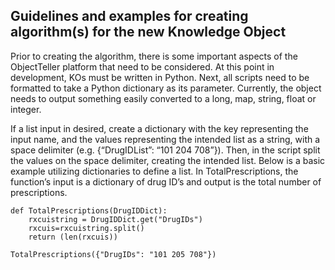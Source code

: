 ## Guidelines and examples for creating algorithm(s) for the new Knowledge Object

Prior to creating the algorithm, there is some important aspects of the ObjectTeller platform that need to be considered. At this point in development, KOs must be written in Python. Next, all scripts need to be formatted to take a Python dictionary as its parameter. Currently, the object needs to output something easily converted to a long, map, string, float or integer. 

If a list input in desired, create a dictionary with the key representing the input name, and the values representing the intended list as a string, with a space delimiter (e.g. {“DrugIDList”: “101 204 708”}). Then, in the script split the values on the space delimiter, creating the intended list. Below is a basic example utilizing dictionaries to define a list. In TotalPrescriptions, the function’s input is a dictionary of drug ID’s and output is the total number of prescriptions. 

```
def TotalPrescriptions(DrugIDDict):
    rxcuistring = DrugIDDict.get("DrugIDs")
    rxcuis=rxcuistring.split()
    return (len(rxcuis))
    
TotalPrescriptions({"DrugIDs": "101 205 708"})
```
    
    